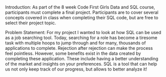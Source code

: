 Introduction:
As part of the 8 week Code First Girls Data and SQL course, participants must complete a final project. Participants are to cover several concepts covered in class when completing their SQL code, but are free to select their project topic.

Problem Statement:
For my project I wanted to look at how SQL can be used as a job searching tool. Today, searching for a role has become a tiresome task with multiple hoops to jump through and for many, thousands of applications to complete. Rejection after rejection can make the process feel pointless. However, some benefits exist in the data created by completing these application. These include having a better understanding of the market and insights on your preferences. SQL is a tool that can help us not only keep track of our progress, but allows to better analyze it!

